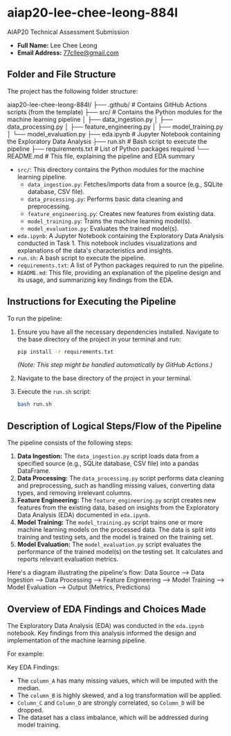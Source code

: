 # aiap20-lee-chee-leong-884I
AIAP20 Technical Assessment Submission 

* **Full Name:** Lee Chee Leong
* **Email Address:** 77cllee@gmail.com

## Folder and File Structure

The project has the following folder structure:

aiap20-lee-chee-leong-884I/
├── .github/             # Contains GitHub Actions scripts (from the template)
├── src/                 # Contains the Python modules for the machine learning pipeline
│   ├── data_ingestion.py
│   ├── data_processing.py
│   ├── feature_engineering.py
│   ├── model_training.py
│   └── model_evaluation.py
├── eda.ipynb            # Jupyter Notebook containing the Exploratory Data Analysis
├── run.sh               # Bash script to execute the pipeline
├── requirements.txt     # List of Python packages required
└── README.md            # This file, explaining the pipeline and EDA summary

* `src/`: This directory contains the Python modules for the machine learning pipeline.
    * `data_ingestion.py`: Fetches/imports data from a source (e.g., SQLite database, CSV file).
    * `data_processing.py`: Performs basic data cleaning and preprocessing.
    * `feature_engineering.py`: Creates new features from existing data.
    * `model_training.py`: Trains the machine learning model(s).
    * `model_evaluation.py`: Evaluates the trained model(s).
* `eda.ipynb`: A Jupyter Notebook containing the Exploratory Data Analysis conducted in Task 1. This notebook includes visualizations and explanations of the data's characteristics and insights.
* `run.sh`: A bash script to execute the pipeline.
* `requirements.txt`: A list of Python packages required to run the pipeline.
* `README.md`: This file, providing an explanation of the pipeline design and its usage, and summarizing key findings from the EDA.

## Instructions for Executing the Pipeline

To run the pipeline:

1.  Ensure you have all the necessary dependencies installed. Navigate to the base directory of the project in your terminal and run:

    ```bash
    pip install -r requirements.txt
    ```

    *(Note: This step might be handled automatically by GitHub Actions.)*

2.  Navigate to the base directory of the project in your terminal.

3.  Execute the `run.sh` script:

    ```bash
    bash run.sh
    ```

## Description of Logical Steps/Flow of the Pipeline

The pipeline consists of the following steps:

1.  **Data Ingestion:** The `data_ingestion.py` script loads data from a specified source (e.g., SQLite database, CSV file) into a pandas DataFrame.
2.  **Data Processing:** The `data_processing.py` script performs data cleaning and preprocessing, such as handling missing values, converting data types, and removing irrelevant columns.
3.  **Feature Engineering:** The `feature_engineering.py` script creates new features from the existing data, based on insights from the Exploratory Data Analysis (EDA) documented in `eda.ipynb`.
4.  **Model Training:** The `model_training.py` script trains one or more machine learning models on the processed data. The data is split into training and testing sets, and the model is trained on the training set.
5.  **Model Evaluation:** The `model_evaluation.py` script evaluates the performance of the trained model(s) on the testing set. It calculates and reports relevant evaluation metrics.

Here's a diagram illustrating the pipeline's flow:
Data Source --> Data Ingestion --> Data Processing --> Feature Engineering --> Model Training --> Model Evaluation --> Output (Metrics, Predictions)

## Overview of EDA Findings and Choices Made

The Exploratory Data Analysis (EDA) was conducted in the `eda.ipynb` notebook. Key findings from this analysis informed the design and implementation of the machine learning pipeline.

For example:

Key EDA Findings:

* The `column_A` has many missing values, which will be imputed with the median.
* The `column_B` is highly skewed, and a log transformation will be applied.
* `Column_C` and `Column_D` are strongly correlated, so `Column_D` will be dropped.
* The dataset has a class imbalance, which will be addressed during model training.
